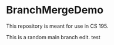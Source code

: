 # BranchMergeDemo

This repository is meant for use in CS 195.

This is a random main branch edit.
test


